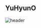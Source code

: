 ## YuHyunO ##
![header](https://capsule-render.vercel.app/api?type=transparent&color=black&height=300&section=header&text=OYH%20Repository&fontSize=70)
